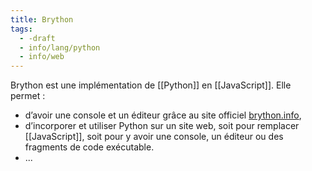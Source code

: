 ```yaml
---
title: Brython
tags:
  - -draft
  - info/lang/python
  - info/web
---
```


Brython est une implémentation de [[Python]] en [[JavaScript]]. Elle permet :

- d’avoir une console et un éditeur grâce au site officiel [brython.info](https://brython.info),
- d’incorporer et utiliser Python sur un site web, soit pour remplacer [[JavaScript]], soit pour y avoir une console, un éditeur ou des fragments de code exécutable.
- ...

